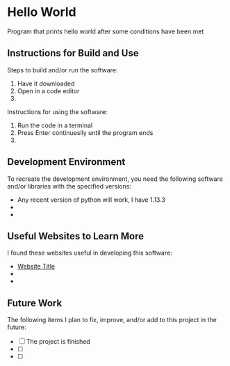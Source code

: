 # Hello World

Program that prints hello world after some conditions have been met


## Instructions for Build and Use

Steps to build and/or run the software:

1. Have it downloaded
2. Open in a code editor
3.

Instructions for using the software:

1. Run the code in a terminal
2. Press Enter continueslly until the program ends
3.

## Development Environment 

To recreate the development environment, you need the following software and/or libraries with the specified versions:

* Any recent version of python will work, I have 1.13.3
*
*

## Useful Websites to Learn More

I found these websites useful in developing this software:

* [Website Title](Link)
*
*

## Future Work

The following items I plan to fix, improve, and/or add to this project in the future:

* [ ] The project is finished
* [ ]
* [ ]
